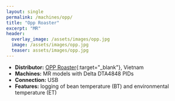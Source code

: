 ```yaml
---
layout: single
permalink: /machines/opp/
title: "Opp Roaster"
excerpt: "MR"
header:
  overlay_image: /assets/images/opp.jpg
  image: /assets/images/opp.jpg
  teaser: assets/images/opp.jpg
---
```


* __Distributor:__ [OPP Roaster](https://opproaster.com/){:target="_blank"}, Vietnam
* __Machines:__ MR models with Delta DTA4848 PIDs
* __Connection:__ USB
* __Features:__ logging of bean temperature (BT) and environmental temperature (ET)